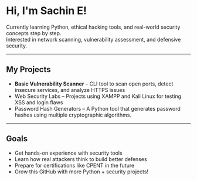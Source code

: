 # Hi, I'm Sachin E!

Currently learning Python, ethical hacking tools, and real-world security concepts step by step.  
Interested in network scanning, vulnerability assessment, and defensive security.

---

## My Projects
- **Basic Vulnerability Scanner** – CLI tool to scan open ports, detect insecure services, and analyze HTTPS issues  
- Web Security Labs – Projects using XAMPP and Kali Linux for testing XSS and login flaws
- Password Hash Generators – A Python tool that generates password hashes using multiple cryptographic algorithms. 

---

## Goals
- Get hands-on experience with security tools  
- Learn how real attackers think to build better defenses  
- Prepare for certifications like CPENT in the future  
- Grow this GitHub with more Python + security projects!


